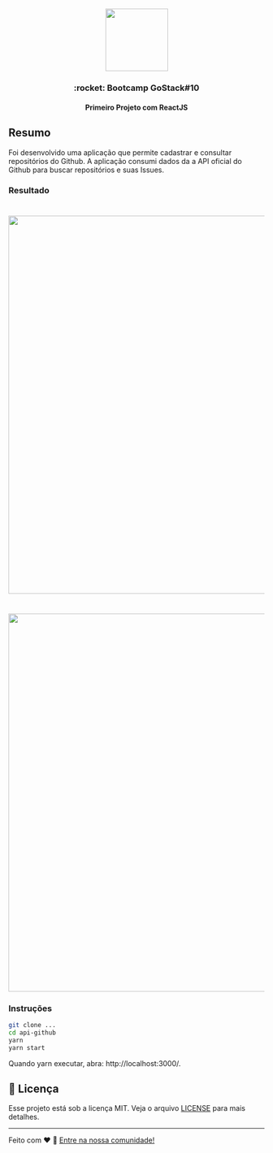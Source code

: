 <h1 align="center">
  <img src="https://camo.githubusercontent.com/8c13dc2618dbd7f76d1d574350b98fdee1335ce5/68747470733a2f2f726f636b6574736561742d63646e2e73332d73612d656173742d312e616d617a6f6e6177732e636f6d2f626f6f7463616d702d6865616465722e706e67" width="123px" />
</h1>

<h3 align="center">
  :rocket: Bootcamp GoStack#10
</h3>
<h4 align="center">
  Primeiro Projeto com ReactJS
</h4>

## Resumo
Foi desenvolvido uma aplicação que permite cadastrar e consultar repositórios do Github.
A aplicação consumi dados da a API oficial do Github para buscar repositórios e suas Issues.

### Resultado
<h1 align="center">
  <img src="https://user-images.githubusercontent.com/2512512/75504783-2fdba600-59b8-11ea-9101-14325c5e5f45.png" width="745px" />
</h1>

<h1 align="center">
  <img src="https://user-images.githubusercontent.com/2512512/75504817-43870c80-59b8-11ea-8d99-e89b9e3b9585.png" width="745px" />
</h1>

### Instruções
```sh
git clone ...
cd api-github
yarn
yarn start
```
Quando yarn executar, abra: http://localhost:3000/.

## :memo: Licença

Esse projeto está sob a licença MIT. Veja o arquivo [LICENSE](LICENSE.md) para mais detalhes.

---

Feito com ♥ :wave: [Entre na nossa comunidade!](https://discordapp.com/invite/gCRAFhc)
